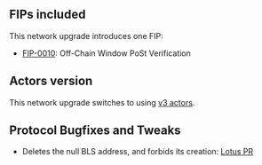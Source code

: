 ## FIPs included

This network upgrade introduces one FIP:

- [FIP-0010](https://github.com/filecoin-project/FIPs/blob/master/FIPS/fip-0010.md): Off-Chain Window PoSt Verification

## Actors version

This network upgrade switches to using [v3 actors](https://github.com/filecoin-project/specs-actors/releases/tag/v3.0.3).

## Protocol Bugfixes and Tweaks

- Deletes the null BLS address, and forbids its creation: [Lotus PR](https://github.com/filecoin-project/lotus/pull/5638)